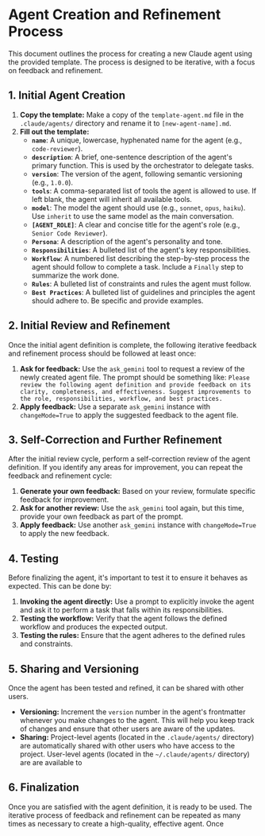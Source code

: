 # Agent Creation and Refinement Process

This document outlines the process for creating a new Claude agent using the provided template. The process is designed to be iterative, with a focus on feedback and refinement.

## 1. Initial Agent Creation

1.  **Copy the template:** Make a copy of the `template-agent.md` file in the `.claude/agents/` directory and rename it to `[new-agent-name].md`.
2.  **Fill out the template:**
    *   **`name`**: A unique, lowercase, hyphenated name for the agent (e.g., `code-reviewer`).
    *   **`description`**: A brief, one-sentence description of the agent's primary function. This is used by the orchestrator to delegate tasks.
    *   **`version`**: The version of the agent, following semantic versioning (e.g., `1.0.0`).
    *   **`tools`**: A comma-separated list of tools the agent is allowed to use. If left blank, the agent will inherit all available tools.
    *   **`model`**: The model the agent should use (e.g., `sonnet`, `opus`, `haiku`). Use `inherit` to use the same model as the main conversation.
    *   **`[AGENT_ROLE]`**: A clear and concise title for the agent's role (e.g., `Senior Code Reviewer`).
    *   **`Persona`**: A description of the agent's personality and tone.
    *   **`Responsibilities`**: A bulleted list of the agent's key responsibilities.
    *   **`Workflow`**: A numbered list describing the step-by-step process the agent should follow to complete a task. Include a `Finally` step to summarize the work done.
    *   **`Rules`**: A bulleted list of constraints and rules the agent must follow.
    *   **`Best Practices`**: A bulleted list of guidelines and principles the agent should adhere to. Be specific and provide examples.

## 2. Initial Review and Refinement

Once the initial agent definition is complete, the following iterative feedback and refinement process should be followed at least once:

1.  **Ask for feedback:** Use the `ask_gemini` tool to request a review of the newly created agent file. The prompt should be something like: `Please review the following agent definition and provide feedback on its clarity, completeness, and effectiveness. Suggest improvements to the role, responsibilities, workflow, and best practices.`
2.  **Apply feedback:** Use a separate `ask_gemini` instance with `changeMode=True` to apply the suggested feedback to the agent file.

## 3. Self-Correction and Further Refinement

After the initial review cycle, perform a self-correction review of the agent definition. If you identify any areas for improvement, you can repeat the feedback and refinement cycle:

1.  **Generate your own feedback:** Based on your review, formulate specific feedback for improvement.
2.  **Ask for another review:** Use the `ask_gemini` tool again, but this time, provide your own feedback as part of the prompt.
3.  **Apply feedback:** Use another `ask_gemini` instance with `changeMode=True` to apply the new feedback.

## 4. Testing

Before finalizing the agent, it's important to test it to ensure it behaves as expected. This can be done by:

1.  **Invoking the agent directly:** Use a prompt to explicitly invoke the agent and ask it to perform a task that falls within its responsibilities.
2.  **Testing the workflow:** Verify that the agent follows the defined workflow and produces the expected output.
3.  **Testing the rules:** Ensure that the agent adheres to the defined rules and constraints.

## 5. Sharing and Versioning

Once the agent has been tested and refined, it can be shared with other users. 

*   **Versioning:** Increment the `version` number in the agent's frontmatter whenever you make changes to the agent. This will help you keep track of changes and ensure that other users are aware of the updates.
*   **Sharing:** Project-level agents (located in the `.claude/agents/` directory) are automatically shared with other users who have access to the project. User-level agents (located in the `~/.claude/agents/` directory) are are available to

## 6. Finalization

Once you are satisfied with the agent definition, it is ready to be used. The iterative process of feedback and refinement can be repeated as many times as necessary to create a high-quality, effective agent. Once 
